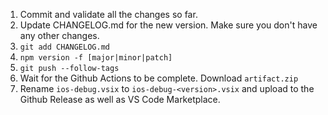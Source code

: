 1. Commit and validate all the changes so far.
1. Update CHANGELOG.md for the new version. Make sure you don't have any other changes.
1. `git add CHANGELOG.md`
1. `npm version -f [major|minor|patch]`
1. `git push --follow-tags`
1. Wait for the Github Actions to be complete. Download `artifact.zip`
1. Rename `ios-debug.vsix` to `ios-debug-<version>.vsix` and upload to the Github Release as well as VS Code Marketplace.